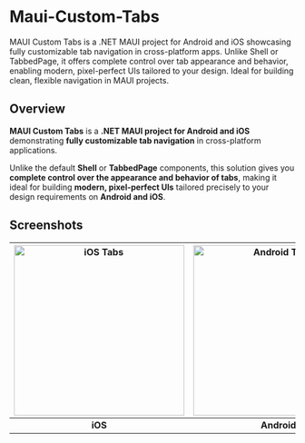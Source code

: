 # Maui-Custom-Tabs

MAUI Custom Tabs is a .NET MAUI project for Android and iOS showcasing fully customizable tab navigation in cross-platform apps. Unlike Shell or TabbedPage, it offers complete control over tab appearance and behavior, enabling modern, pixel-perfect UIs tailored to your design. Ideal for building clean, flexible navigation in MAUI projects.

## Overview

**MAUI Custom Tabs** is a **.NET MAUI project for Android and iOS** demonstrating **fully customizable tab navigation** in cross-platform applications.

Unlike the default **Shell** or **TabbedPage** components, this solution gives you **complete control over the appearance and behavior of tabs**, making it ideal for building **modern, pixel-perfect UIs** tailored precisely to your design requirements on **Android and iOS**.

## Screenshots

<div align="center">

| <img width="300" alt="iOS Tabs" src="https://github.com/user-attachments/assets/36c5b158-6372-49b0-8958-8c4d9806bbe8" /> | <img width="300" alt="Android Tabs" src="https://github.com/user-attachments/assets/09ce0d93-6a26-4138-b61d-b869627c59c5" /> |
|:---:|:---:|
| **iOS** | **Android** |

</div>
